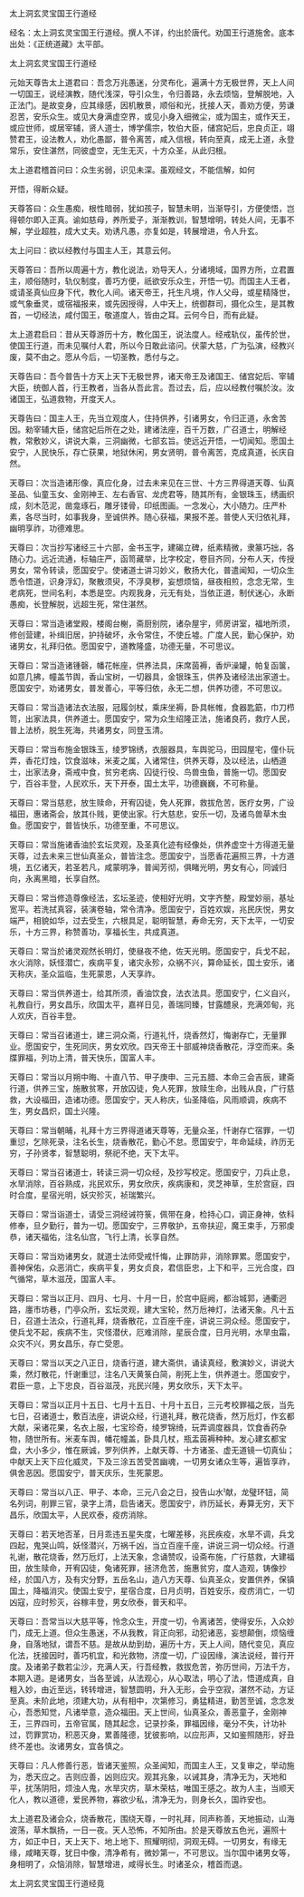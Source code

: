太上洞玄灵宝国王行道经  

经名：太上洞玄灵宝国王行道经。撰人不详，约出於唐代。劝国王行道施舍。底本出处：《正统道藏》太平部。  

太上洞玄灵宝国王行道经  

元始天尊告太上道君曰：吾念万兆愚迷，分灵布化，遍满十方无极世界，天上人间一切国王，说经演教，随代浅深，导引众生，令归善路，永去烦恼，登解脱地，入正法门。是故变身，应其缘感，因机散景，顺俗和光，抚接人天，善劝方便，劳谦忍苦，安乐众生。或见大身满虚空界，或见小身入细微尘，或为国主，或作天王，或应世师，或居宰辅，贤人道士，博学儒宗，牧伯大臣，储宫妃后，忠良贞正，翊赞君王，设法教人，劝化愚鄙，普令离苦，咸入信根，转向至真，成无上道，永登常乐，安住湛然，同彼虚空，无生无灭，十方众圣，从此归根。  

太上道君稽首问曰：众生劣弱，识见未深。虽观经文，不能信解，如何  

开悟，得断众疑。  

天尊答曰：众生愚痴，根性暗弱，犹如孩子，智慧未明，当渐导引，方便使悟，岂得顿尔即入正真。谕如慈母，养所爱子，渐渐教训，智慧增明，转处人间，无事不解，学业超胜，成大丈夫。劝诱凡愚，亦复如是，转展增进，令人升玄。  

太上问曰：欲以经教付与国主人王，其意云何。  

天尊答曰：吾所以周遍十方，教化说法，劝导天人，分诸境域，国界方所，立君置主，顺俗随时，轨仪制度，善巧方便，祇欲安乐众生，开悟一切。而国主人王者，或请圣真仙应身下代，教化人间。诸天帝王，托生凡境，作人父母，或星精降世，或气象垂灵，或宿福报来，或先因授得，人中天上，统御群司，摄化众生，是其教首，一切经法，咸付国王，敬道度人，皆由之耳。云何今日，而有此疑。  

太上道君启曰：昔从天尊游历十方，教化国王，说法度人。经戒轨仪，虽传於世，使国王行道，而未见嘱付人君，所以今日敢此谘问。伏蒙大慈，广为弘演，经教兴废，莫不由之。愿从今后，一切圣教，悉付与之。  

天尊告曰：吾今普告十方天上天下无极世界，诸天帝王及诸国王、储宫妃后、宰辅大臣，统御人首，行王教者，当各从吾此言。吾过去，后，应以经教付嘱於汝。汝诸国王，弘道救物，开度天人。  

天尊告曰：国主人王，先当立观度人，住持供养，引诸男女，令归正道，永舍苦因。勑宰辅大臣，储宫妃后所在之处，建诸法座，百千万数，广召道士，明解经教，常敷妙义，讲说大乘，三洞幽微，七部玄旨。使远近开悟，一切闻知。愿国土安宁，人民快乐，存亡获果，地狱休闲，男女贤明，普令离苦，克成真道，长庆自然。  

天尊曰：次当造诸形像，真应化身，过去未来见在三世、十方三界得道天尊、仙真圣品、仙童玉女、金刚神王、左右香官、龙虎君等，随其所有，金银珠玉，绣画织成，刻木范泥，凿龛琢石，雕牙镂骨，印纸图画。一念发心，大小随力。庄严朴素，各尽当时，如事我身，至诚供养。随心获福，果报不差。普使人天归依礼拜，幽明享祚，功德难思。  

天尊曰：次当抄写诸经三十六部，金书玉字，建碣立碑，纸素精微，隶篆巧拙，各随心力。远近流通，标轴庄严，函笥藏举，比字校定，卷目齐同，分布人天，传授男女，常令转读，愿国安宁。使诸道士讲习妙义，敷扬大化，普遣闻知，一切众生悉令悟道，识身浮幻，聚散须臾，不浮臭秽，妄想烦恼，昼夜相煎，念念无常，生老病死，世间名利，本悉是空。内观我身，元无有处，当依正道，制伏迷心，永断愚痴，长登解脱，远超生死，常住湛然。  

天尊曰：常当造诸堂殿，楼阁台榭，斋厨别院，诸杂屋宇，师房讲室，福地所须，修创营建，补缉旧居，护持破坏，永令常住，不使丘墟。广度人民，勤心保护，劝诸男女，礼拜归依。愿国安宁，道教隆盛，功德无量，不可思议。  

天尊曰：常当造诸锺磬，幡花帐座，供养法具，床席茵褥，香炉澡罐，帕复函箧，如意几拂，幢盖节舆，香山宝树，一切器具，金银珠玉，供养及诸经法出家道士。愿国安宁，劝诸男女，普发善心，平等归依，永无二想，供养功德，不可思议。  

天尊曰：常当造诸法衣法服，冠履剑杖，乘床坐褥，卧具帐帷，食器匙筯，巾刀栉笥，出家法具，供养道士。愿国安宁，常为众生绍隆正法，施诸良药，救疗人民，普上法桥，脱生死海，共诸男女，同登玉清。  

天尊曰：常当布施金银珠玉，绫罗锦绣，衣服器具，车舆驼马，田园屋宅，僮仆玩弄，香花灯烛，饮食滋味，米麦之属，入诸常住，供养天尊，及以经法，山栖道士，出家法身，斋戒中食，贫穷老病、囚徒行役、鸟兽虫鱼，普施一切。愿国安宁，百谷丰登，人民欢乐，天下开泰，国土太平，功德巍巍，不可称量。  

天尊曰：常当慈悲，放生赎命，开宥囚徒，免人死罪，救拔危苦，医疗女男，广设福田，惠诸斋会，放其仆贱，更使出家。行大慈悲，安乐一切，及诸鸟兽草木虫鱼。愿国安宁，普皆快乐，功德至重，不可思议。  

天尊曰：常当施诸香油於玄坛灵观，及圣真化迹有经像处，供养虚空十方得道无量天尊，过去未来三世仙真圣众，普皆注念。愿国安宁，当愿香花遍照三界，十方道境，五亿诸天，若圣若凡，咸蒙明净，普闻芳彻，俱睹光明，男女有心，同诚归向，永离黑暗，长享自然。  

天尊曰：常当修造尊像经法，玄坛圣迹，使相好光明，文字齐整，殿堂妙丽，基址宽平。若洗拭真容，装演卷轴，常令清净。愿国安宁，百姓欢娱，兆民庆悦，男女端严，相貌如华，过去受生，六根具足，聪明智慧，寿命无穷，天下太平，一切安乐，十方三界，称赞善功，享福长生，共成真道。  

天尊曰：常当於诸灵观然长明灯，使昼夜不绝，佐天光明。愿国安宁，兵戈不起，水火消除，妖怪潜亡，疾病平复，诸灾永殄，众祸不兴，算命延长，国土安乐，诸天称庆，圣众监临，生死蒙恩，人天享祚。  

天尊曰：常当供养道士，给其所须，香油饮食，法衣法具。愿国安宁，仁义自兴，礼教自行，男女昌乐，欣国太平，嘉祥日见，善瑞同臻，甘露醴泉，充满郊甸，兆人欢庆，百谷丰登。  

天尊曰：常当召诸道士，建三洞众斋，行道礼忏，烧香然灯，悔谢存亡，无量罪业。愿国安宁，生死同庆，男女欢欣。四天帝王十部威神烧香散花，浮空而来。条牒罪福，列功上清，普天快乐，国富人丰。  

天尊曰：常当以月朔中晦、十直八节、甲子庚申、三元五腊、本命三会吉辰，建斋行道，供养三宝，施散贫寒，开放囚徒，免人死罪，放赎生命，出贱从良，广行慈救，大设福田，造诸功德。愿国安宁，天人称庆，仙圣降临，风雨顺调，疾病不生，男女昌炽，国土兴隆。  

天尊曰：常当朝晡，礼拜十方三界得道诸天尊等，无量众圣，忏谢存亡宿罪，一切重愆，乞除死录，注名长生，烧香散花，勤心不怠。愿国安宁，年命延续，祚历无穷，子孙贤孝，智慧聪明，祭祀不绝，天下太平。  

天尊曰：常当召诸道士，转读三洞一切众经，及抄写校定。愿国安宁，刀兵止息，水旱消除，百谷熟成，兆民欢乐，男女欣庆，疾病康和，灵芝神草，生於宫庭，四时合度，星宿光明，妖灾殄灭，祯瑞繁兴。  

天尊曰：常当诣道士，请受三洞经诫符箓，佩带在身，检持心口，调正身神，依科修奉，旦夕勤行，普为一切。愿国安宁，三界敬护，五帝扶迎，魔王束手，万邪虔恭，诸天福佑，注名仙宫，飞行上清，长享自然。  

天尊曰：常当劝诸男女，就道士法师受戒忏悔，止罪防非，消除罪累。愿国安宁，善神保佑，众恶消亡，疾病平复，男女贞良，君信臣忠，上下和平，三光合度，四气循常，草木滋茂，国富人丰。  

天尊曰：常当以正月、四月、七月、十月一日，於宫中庭阙，都治城郭，通衢迥路，廛市坊巷，门亭众所，玄坛灵观，建大宝轮，然万卮神灯，法诸天象。凡十五日，召道士法众，行道礼拜，烧香散花，立百座千座，讲说三洞众经。愿国安宁，使兵戈不起，疾病不生，灾怪潜伏，厄难消除，星辰合度，日月光明，水旱虫霜，众灾不兴，男女昌乐，存亡受恩。  

天尊曰：常当以天之八正日，烧香行道，建大斋供，诵读真经，敷演妙义，讲说大乘，然灯散花，忏谢重愆，注名八天黄箓白简，削死上生，供养道士。愿国安宁，君臣一意，上下忠良，百谷滋茂，兆民兴隆，男女欣乐，天下太平。  

天尊曰：常当以正月十五日、七月十五日、十月十五日，三元考校罪福之辰，当先七日，召诸道士，敷百法座，讲说众经，行道礼拜，散花烧香，然万卮灯，作玄都大献，采诸花果，名衣上服，七宝珍奇，绫罗锦绮，玩弄调度器具，饮食香药杂物，随世所有。米麦车舆，幡花幢盖，卧具几杖，瓶盂茵褥种种。发心建玄都宝盘，大小多少，惟在厥诚，罗列供养，上献天尊、十方诸圣、虚无道镜一切真仙；中献天上天下应化威灵，下及三涂五苦受苦幽魂，一切男女诸众生等，遍皆享祚，俱舍恶因。愿国安宁，普天庆乐，生死蒙恩。  

天尊曰：常当以八正、甲子、本命，三元八会之日，投告山水献，龙璧环钮，简名列词，削罪三官，录字上清，启告诸天。愿国安宁，祚历延长，寿算无穷，天下昌乐，欣国太平，人民欢泰，疫疠消除。  

天尊曰：若天地否革，日月乖违五星失度，七曜差移，兆民疾疫，水旱不调，兵戈四起，鬼哭山鸣，妖怪潜兴，万祸千凶，当立百座千座，讲说三洞一切众经。行道礼谢，散花烧香，然万卮灯，上法天象，念诵赞叹，设斋布施，广行慈救，大建福田，放生赎命，开宥囚徒，兔诸死罪，拯济危苦，施惠贫穷，度人造观，铸像抄经，於国八方，及有灾分野，五岳名山，造八方天尊、仙真圣众，安置供养，保镇国土，降福消灾。使国土安宁，星宿合度，日月贞明，百姓安乐，疫疠消亡，一切凶寇，应时殄灭，谷稼丰登，男女欣泰，普天和平。  

天尊曰：吾常当以大慈平等，怜念众生，开度一切，令离诸苦，使得安乐，入众妙门，成无上道。但众生愚迷，不从我教，背正向邪，动犯诸恶，妄想颠倒，烦恼缠身，自落地狱，谓吾不慈。是故从劫到劫，遍历十方，天上人间，随代变见，真应化法，抚接因时，善巧机宜，和光救物，济度一切，广设因缘，演法说经，普行开度。及诸弟子数若尘沙，充满人天，行吾经教，救拔危苦，弥历世间，万法千方，本期入道。是诸男女，当各至诚，从法观心，从心取法，明心了法，悟道成真，自粗入妙，由近至远，转转增进，智慧圆明，升入无形，会乎空寂，湛然不动，方证至真。未阶此地，须建大功，从有相中，次第修习，勇猛精进，勤苦至诚，念念发心，吾悉知觉，凡诸举意，造众福田。天上世间，仙真圣众，善恶童子，金刚神王，三界四司，五帝官属，随其起念，记录抄条，罪福因缘，毫分不失，计功补过，罚罪赏功，积恶灭身，累善隆德，犹彼影响，以应形声，又如鉴照随形，好丑终不差也。汝诸男女，宜各慎之。  

天尊曰：凡人修善行恶，皆诸天鉴照，众圣闻知，而国主人王，又复审之，举动施为，悉天应之。吉则应善，凶则应灾。观其兆象，以诫其身，清净无为，天地和平，扰荡阴阳，烦浊人鬼，水旱灾疠，草木荣枯，唯国王感之。故为人主，当顺天化人，教以道德，爱民养物，寡欲少私，清净无为，则身长久，国祚安也。  

太上道君及诸会众，烧香散花，围绕天尊，一时礼拜，同声称善，天地振动，山海波荡，草木飘扬，一日一夜。天人恐怖，不知所由。於是天尊放五色光，遍照十方，如正中日，天上天下、地上地下、照耀明彻，洞观无碍。一切男女，有缘无缘，咸睹天尊，犹日中像，清净希有，微妙第一，不可思议。当尔国中诸男女等，身相明了，众恼消除，智慧增进，咸得长生。时诸圣众，稽首而退。  

太上洞玄灵宝国王行道经竟  
